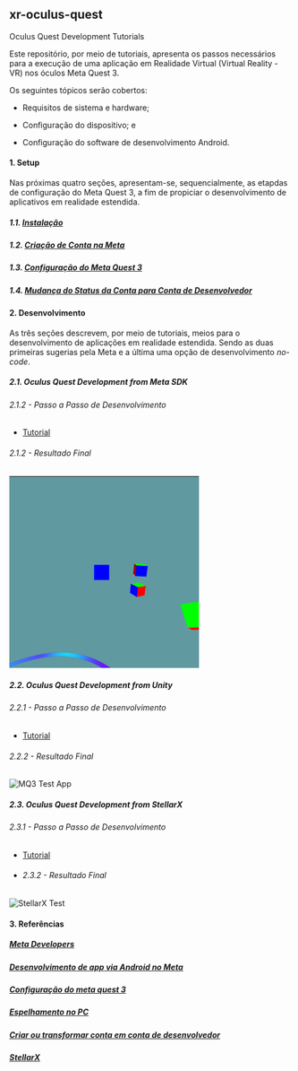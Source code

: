 ## xr-oculus-quest
Oculus Quest Development Tutorials

Este repositório, por meio de tutoriais, apresenta os passos necessários para a execução de uma aplicação em Realidade Virtual (Virtual Reality - VR) nos óculos Meta Quest 3.

Os seguintes tópicos serão cobertos:

- Requisitos de sistema e hardware;

- Configuração do dispositivo; e

- Configuração do software de desenvolvimento Android.


#### 1. Setup

Nas próximas quatro seções, apresentam-se, sequencialmente, as etapdas de configuração do Meta Quest 3, a fim de propiciar o desenvolvimento de aplicativos em realidade estendida.

##### 1.1. [Instalação](https://gist.github.com/iec-gpes/e198422dac1f6504b2bdca6f7fae6679)

##### 1.2. [Criação de Conta na Meta](https://gist.github.com/iec-gpes/81af1a3191f7c6b9eb1b12bde42b8057)

##### 1.3. [Configuração do Meta Quest 3](https://gist.github.com/iec-gpes/ba0d314ea1771d14bae7fe93be860cb8)

##### 1.4. [Mudança do Status da Conta para Conta de Desenvolvedor](https://gist.github.com/iec-gpes/0e3e2fe9a0f4e020434221024d641ee9)

#### 2. Desenvolvimento

As três seções descrevem, por meio de tutoriais, meios para o desenvolvimento de aplicações em realidade estendida. Sendo as duas primeiras sugerias pela Meta e a última 
uma opção de desenvolvimento _no-code_.

##### 2.1. Oculus Quest Development from Meta SDK

###### 2.1.2 - Passo a Passo de Desenvolvimento
- [Tutorial](https://gist.github.com/iec-gpes/faced509e5b9b8ee2b5346d2712ce998)

###### 2.1.2 - Resultado Final

![MQ3 Test SDK App](https://github.com/iec-gpes/xr-oculus-quest/blob/main/assets/figs/cubos-sdk-meta.png)
 
##### 2.2. Oculus Quest Development from Unity

###### 2.2.1 - Passo a Passo de Desenvolvimento

- [Tutorial](https://gist.github.com/stra-uss/62344e071c8bfc5ae477df74f1d7995e)

###### 2.2.2 - Resultado Final

![MQ3 Test App](https://github.com/iec-gpes/xr-oculus-quest/blob/main/assets/figs/mq3-test.gif)

##### 2.3. Oculus Quest Development from StellarX

###### 2.3.1 - Passo a Passo de Desenvolvimento

- [Tutorial](https://gist.github.com/iec-gpes/c0b978322a4b34ea0241d0bb1d060193)

- ###### 2.3.2 - Resultado Final

![StellarX Test](https://youtu.be/X4w1CwAx22I)

#### 3. Referências

##### [Meta Developers](https://developers.meta.com/)

##### [Desenvolvimento de app via Android no Meta](https://developer.oculus.com/documentation/native/android/mobile-build-run-hello-xr-app/)

##### [Configuração do meta quest 3](https://www.meta.com/pt-br/help/quest/articles/getting-started/getting-started-with-quest-3/set-up-quest-3/)

##### [Espelhamento no PC](https://www.meta.com/pt-br/help/quest/articles/in-vr-experiences/oculus-features/cast-with-quest/oculus.com/casting)

##### [Criar ou transformar conta em conta de desenvolvedor](https://developers.facebook.com/docs/development/register?locale=pt_BR)

##### [StellarX](https://www.stellarx.ai/)
 
  

